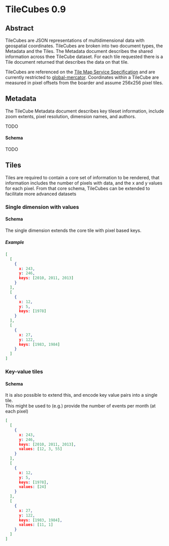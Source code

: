 # TileCubes 0.9

## Abstract

TileCubes are JSON representations of multidimensional data with geospatial coordinates. TileCubes are broken into two document types, the Metadata and the Tiles. The Metadata document describes the shared information across thee TileCube dataset. For each tile requested there is a Tile document returned that describes the data on that tile. 

TileCubes are referenced on the [Tile Map Service Specification](http://wiki.osgeo.org/wiki/Tile_Map_Service_Specification) and are currently restricted to [global-mercator](http://wiki.osgeo.org/wiki/Tile_Map_Service_Specification#global-mercator). Coordinates within a TileCube are measured in pixel offsets from the boarder and assume 256x256 pixel tiles. 

## Metadata

The TileCube Metadata document describes key tileset information, include zoom extents, pixel resolution, dimension names, and authors.

TODO

#### Schema

TODO

## Tiles

Tiles are required to contain a core set of information to be rendered, that information includes the number of pixels with data, and the x and y values for each pixel. From that core schema, TileCubes can be extended to facilitate more advanced datasets

### Single dimension with values

#### Schema

The single dimension extends the core tile with pixel based keys. 

##### Example

```json
[
  [
    {
      x: 243,
      y: 246,
      keys: [2010, 2011, 2013]
    }    
  ],
  [
    {
      x: 12,
      y: 5,
      keys: [1978]
    }    
  ],
  [
    {
      x: 27,
      y: 122,
      keys: [1983, 1984]
    }    
  ]  
]
```

### Key-value tiles

#### Schema

It is also possible to extend this, and encode key value pairs into a single tile.  
This might be used to (e.g.) provide the number of events per month (at each pixel)

```json
[
  [
    {
      x: 243,
      y: 246,
      keys: [2010, 2011, 2013],
      values: [12, 3, 55]
    }    
  ],
  [
    {
      x: 12,
      y: 5,
      keys: [1978],
      values: [24]
    }    
  ],
  [
    {
      x: 27,
      y: 122,
      keys: [1983, 1984],
      values: [11, 1]
    }    
  ]  
]
```


